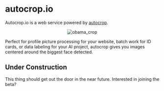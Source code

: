 # autocrop.io
Autocrop.io is a web service powered by [autocrop](https://github.com/leblancfg/autocrop).

<p align="center"><img title="obama_crop" src="https://cloud.githubusercontent.com/assets/15659410/10975709/3e38de48-83b6-11e5-8885-d95da758ca17.png"></p>

Perfect for profile picture processing for your website, batch work for ID cards, or data labeling for your AI project, autocrop gives you images centered around the biggest face detected.

## Under Construction
This thing should get out the door in the near future. Interested in joining the beta?

<script id="mcjs">!function(c,h,i,m,p){m=c.createElement(h),p=c.getElementsByTagName(h)[0],m.async=1,m.src=i,p.parentNode.insertBefore(m,p)}(document,"script","https://chimpstatic.com/mcjs-connected/js/users/2d8cd9b337437cd0f5f9c1e3c/05d755f641d0965c09e6764ba.js");</script>
